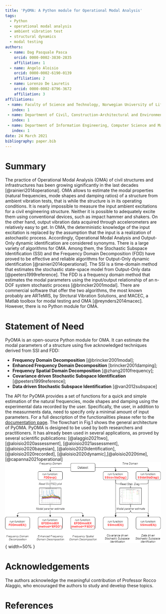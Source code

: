 ```yaml
---
title: 'PyOMA: A Python module for Operational Modal Analysis'
tags:
  - Python
  - operational modal analysis
  - ambient vibration test
  - structural dynamics
  - modal testing
authors:
  - name: Dag Pasquale Pasca
    orcid: 0000-0002-3830-2835
    affiliation: 1
  - name: Angelo Aloisio
    orcid: 0000-0002-6190-0139
    affiliation: 2
  - name: Lorenzo De Lauretis
    orcid: 0000-0002-8796-3672
    affiliation: 3
affiliations:
 - name: Faculty of Science and Technology, Norwegian University of Life Sciences, \AA s, Norway
   index: 1
 - name: Department of Civil, Construction-Architectural and Environmental Engineering, Università degli Studi dell'Aquila, L'Aquila, Italy
   index: 1
 - name: Department of Information Engineering, Computer Science and Mathematics, Università degli Studi dell'Aquila, L'Aquila, Italy
   index: 1
date: 24 March 2021
bibliography: paper.bib
---
```


# Summary
The practice of Operational Modal Analysis (OMA) of civil structures and
infrastructures has been growing significantly in the last decades 
[@rainieri2014operational]. OMA allows to estimate the modal properties 
(natural frequencies, mode shapes and damping ratios) of a structure from ambient 
vibration tests, that is while the structure is in its operating conditions. 
It is nearly impossible to measure the input ambient excitations for a civil
engineering structure. Neither it is possible to adequately excite them using 
conventional devices, such as impact hammer and shakers. On the other hand,
output vibration data acquired through accelerometers are relatively easy to get.
In OMA, the deterministic knowledge of the input excitation is replaced by the 
assumption that the input is a realization of astochastic process. Accordingly, 
Operational Modal Analysis and Output-Only dynamic identification are considered synonyms. 
There is a large variety of algorithms for OMA. Among them, the Stochastic Subspace 
Identification (SSI) and the Frequency Domain Decomposition (FDD) have proved to be 
effective and reliable algorithms for Output-Only dynamic identification 
[@rainieri2014operational]. The SSI is a time-domain method that estimates the 
stochastic state-space model from Output-Only data [@peeters1999reference]. The FDD 
is a frequency domain method that estimates the modal parameters using the input/output 
relationship of an n-DOF system stochastic process [@brincker2001modal]. There are
commercial software that offer the two algorithms, the most known probably are
ARTeMIS, by Strctural Vibration Solutions, and MACEC, a Matlab toolbox for modal 
testing and OMA [@reynders2014macec]. However, there is no Python module for OMA.


# Statement of Need
PyOMA is an open-source Python module for OMA. It can estimate the modal parameters
of a structure using five acknowledged techniques derived from SSI and FDD:
- **Frequency Domain Decomposition** [@brincker2001modal];
- **Enhanced Frequency Domain Decomposition** [brincker2001damping];
- **Frequency Spatial Domain Decomposition** [@zhang2010frequency];
- **Covariance driven Stochastic Subspace Identification** [@peeters1999reference];
- **Data driven Stochastic Subspace Identification** [@van2012subspace]

The API for PyOMA provides a set of functions for a quick and simple estimation of the 
natural frequencies, mode shapes and damping using the experimental data recorded 
by the user. Specifically, the user, in addition to the measurments data, need to
specify only a minimal amount of input parameters. For a full description of the 
functionalities please refer to the [documentation page](https://github.com/dagghe/PyOMA/wiki/Function-Description). 
The flowchart in Fig.1 shows the general architecture of PyOMA. PyOMA is designed to be 
used by both researchers and practitioners. It has already been used in several applications,
as proved by several scientific publications: [@alaggio2021two], [@aloisio2020assessment], 
[@aloisio2021assessment], [@aloisio2020bayesian], [@aloisio2020identification], 
[@aloisio2020recorded], [@aloisio2020dynamic],[@aloisio2020time], [@capanna2021operational]
![`PyOMA` flowchart.](Fig1.png){ width=50% }

# Acknowledgements
The authors acknowledge the meaningful contribution of Professor Rocco Alaggio, who
encouraged the authors to study and develop these topics.

# References
